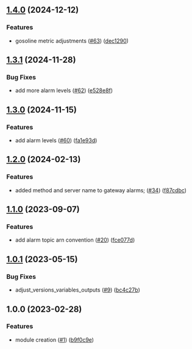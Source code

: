 ## [1.4.0](https://github.com/justtrackio/terraform-aws-ecs-alarm-gateway/compare/v1.3.1...v1.4.0) (2024-12-12)


### Features

* gosoline metric adjustments ([#63](https://github.com/justtrackio/terraform-aws-ecs-alarm-gateway/issues/63)) ([dec1290](https://github.com/justtrackio/terraform-aws-ecs-alarm-gateway/commit/dec1290d68ba3c76a25b6088425e9c9e769bd341))

## [1.3.1](https://github.com/justtrackio/terraform-aws-ecs-alarm-gateway/compare/v1.3.0...v1.3.1) (2024-11-28)


### Bug Fixes

* add more alarm levels ([#62](https://github.com/justtrackio/terraform-aws-ecs-alarm-gateway/issues/62)) ([e528e8f](https://github.com/justtrackio/terraform-aws-ecs-alarm-gateway/commit/e528e8f26764d84f58b0f7a8dc6b9d45592a398b))

## [1.3.0](https://github.com/justtrackio/terraform-aws-ecs-alarm-gateway/compare/v1.2.0...v1.3.0) (2024-11-15)


### Features

* add alarm levels ([#60](https://github.com/justtrackio/terraform-aws-ecs-alarm-gateway/issues/60)) ([fa1e93d](https://github.com/justtrackio/terraform-aws-ecs-alarm-gateway/commit/fa1e93d3485db39ff2ede1b288d109dffb7ea1a3))

## [1.2.0](https://github.com/justtrackio/terraform-aws-ecs-alarm-gateway/compare/v1.1.0...v1.2.0) (2024-02-13)


### Features

* added method and server name to gateway alarms; ([#34](https://github.com/justtrackio/terraform-aws-ecs-alarm-gateway/issues/34)) ([f87cdbc](https://github.com/justtrackio/terraform-aws-ecs-alarm-gateway/commit/f87cdbc9b0c5db4197ddf436c2c88de8485335d5))

## [1.1.0](https://github.com/justtrackio/terraform-aws-ecs-alarm-gateway/compare/v1.0.1...v1.1.0) (2023-09-07)


### Features

* add alarm topic arn convention ([#20](https://github.com/justtrackio/terraform-aws-ecs-alarm-gateway/issues/20)) ([fce077d](https://github.com/justtrackio/terraform-aws-ecs-alarm-gateway/commit/fce077de22ac4a90d3c0c826b849841a3bc71ab3))

## [1.0.1](https://github.com/justtrackio/terraform-aws-ecs-alarm-gateway/compare/v1.0.0...v1.0.1) (2023-05-15)


### Bug Fixes

* adjust_versions_variables_outputs ([#9](https://github.com/justtrackio/terraform-aws-ecs-alarm-gateway/issues/9)) ([bc4c27b](https://github.com/justtrackio/terraform-aws-ecs-alarm-gateway/commit/bc4c27ba170c10a7b08efa89d2456e647357435e))

## 1.0.0 (2023-02-28)


### Features

* module creation ([#1](https://github.com/justtrackio/terraform-aws-ecs-alarm-gateway/issues/1)) ([b9f0c9e](https://github.com/justtrackio/terraform-aws-ecs-alarm-gateway/commit/b9f0c9e1fb91fd5aeafb59641c6c8bdd40ad3b11))
